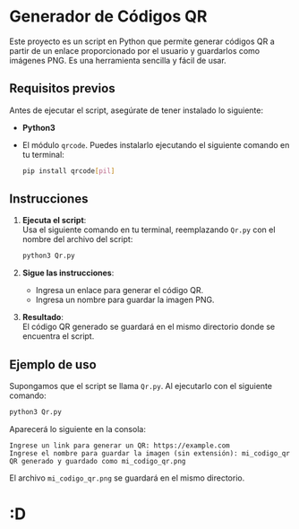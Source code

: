 # Generador de Códigos QR

Este proyecto es un script en Python que permite generar códigos QR a partir de un enlace proporcionado por el usuario y guardarlos como imágenes PNG. Es una herramienta sencilla y fácil de usar.

## Requisitos previos

Antes de ejecutar el script, asegúrate de tener instalado lo siguiente:

- **Python3**  
- El módulo `qrcode`. Puedes instalarlo ejecutando el siguiente comando en tu terminal:

  ```bash
  pip install qrcode[pil]
  ```

## Instrucciones

1. **Ejecuta el script**:  
   Usa el siguiente comando en tu terminal, reemplazando `Qr.py` con el nombre del archivo del script:

   ```bash
   python3 Qr.py
   ```

2. **Sigue las instrucciones**:  
   - Ingresa un enlace para generar el código QR.  
   - Ingresa un nombre para guardar la imagen PNG.

3. **Resultado**:  
   El código QR generado se guardará en el mismo directorio donde se encuentra el script.

## Ejemplo de uso

Supongamos que el script se llama `Qr.py`. Al ejecutarlo con el siguiente comando:

```bash
python3 Qr.py
```

Aparecerá lo siguiente en la consola:

```
Ingrese un link para generar un QR: https://example.com
Ingrese el nombre para guardar la imagen (sin extensión): mi_codigo_qr
QR generado y guardado como mi_codigo_qr.png
```

El archivo `mi_codigo_qr.png` se guardará en el mismo directorio.
# :D